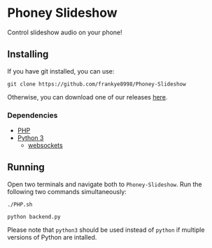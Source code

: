 # Phoney Slideshow
Control slideshow audio on your phone!

## Installing
If you have git installed, you can use:
```
git clone https://github.com/frankye8998/Phoney-Slideshow
```
Otherwise, you can download one of our releases [here](https://github.com/frankye8998/Phoney-Slideshow/releases).

### Dependencies
* [PHP](https://www.php.net/)
* [Python 3](https://www.python.org/)
  * [websockets](https://github.com/aaugustin/websockets)  

## Running
Open two terminals and navigate both to `Phoney-Slideshow`. Run the following two commands simultaneously:
```
./PHP.sh
```
```
python backend.py
```
Please note that `python3` should be used instead of `python` if multiple versions of Python are intalled.
